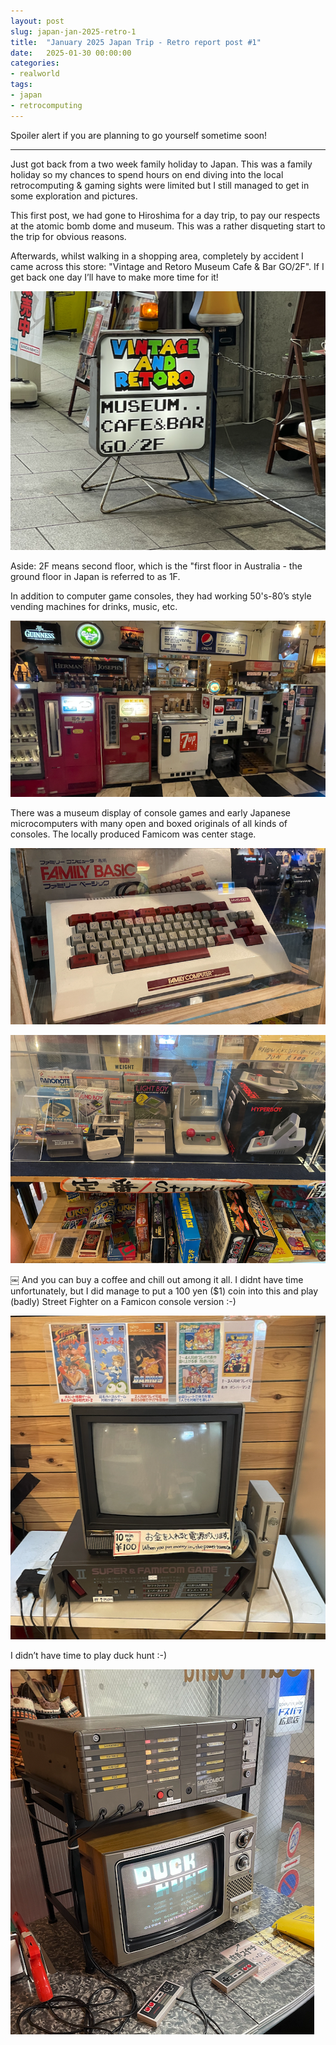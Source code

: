 ```yaml
---
layout: post
slug: japan-jan-2025-retro-1
title:  "January 2025 Japan Trip - Retro report post #1"
date:   2025-01-30 00:00:00
categories:
- realworld
tags:
- japan
- retrocomputing
---
```


Spoiler alert if you are planning to go yourself sometime soon!

----

Just got back from a two week family holiday to Japan. This was a family holiday so my chances to spend hours on end diving into the local retrocomputing & gaming sights were limited but I still managed to get in some exploration and pictures.

This first post, we had gone to Hiroshima for a day trip, to pay our respects at the atomic bomb dome and museum. This was a rather disqueting start to the trip for obvious reasons.

Afterwards, whilst walking in a shopping area, completely by accident I came across this store: "Vintage and Retoro Museum Cafe & Bar GO/2F". If I get back one day I’ll have to make more time for it!

![Vintage and Retoro Museum Cafe & Bar GO/2F](/images/japan1/1.png)

Aside: 2F means second floor, which is the "first floor in Australia - the ground floor in Japan is referred to as 1F.

In addition to computer game consoles, they had working 50's-80’s style vending machines for drinks, music, etc.

![Retro vending machines](/images/japan1/2.png)

There was a museum display of console games and early Japanese microcomputers with many open and boxed originals of all kinds of consoles. The locally produced Famicom was center stage.

![Consoles and Games](/images/japan1/3.png)

![Famicom](/images/japan1/4.png)

￼
And you can buy a coffee and chill out among it all. I didnt have time unfortunately, but I did manage to put a 100 yen ($1) coin into this and play (badly) Street Fighter on a Famicon console version :-)

![Street Fighter](/images/japan1/5.png)

I didn’t have time to play duck hunt :-)

![Duck Hunt](/images/japan1/6.png)
